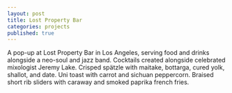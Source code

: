 ```yaml
---
layout: post
title: Lost Property Bar
categories: projects
published: true
---
```


A pop-up at Lost Property Bar in Los Angeles, serving food and drinks alongside a neo-soul and jazz band. Cocktails created alongside celebrated mixologist Jeremy Lake. Crisped spätzle with maitake, bottarga, cured yolk, shallot, and date. Uni toast with carrot and sichuan peppercorn. Braised short rib sliders with caraway and smoked paprika french fries.
